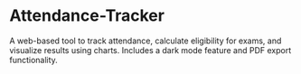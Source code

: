 # Attendance-Tracker
A web-based tool to track attendance, calculate eligibility for exams, and visualize results using charts. Includes a dark mode feature and PDF export functionality.
